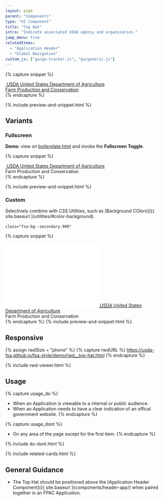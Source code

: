 ```yaml
---
layout: page
parent: "Components"
type: "UI Component"
title: "Top Hat"
intro: "Indicate associated USDA agency and organization."
jump_menu: true
relatedItems:
  - "Application Header"
  - "Global Navigation"
custom_js: ["ga/ga-tracker.js", "ga/generic.js"]
---
```


{% capture snippet %}
<div class="fsa-tophat">
  <div class="fsa-tophat__bd">
    <div class="fsa-tophat__primary">
      <span class="fsa-tophat__agency">
        <a class="fsa-tophat__link" href="//usda.gov" title="Link to USDA homepage">
          <img role="presentation" class="fsa-tophat__agency-logo" src="{{ site.baseurl }}img/usda-logo--white.svg" alt="">
          <abbr class="fsa-tophat__agency-abbr" title="United States Department of Agriculture">USDA</abbr>
          <span class="fsa-tophat__agency-fullname">United States Department of Agriculture</span>
        </a>
      </span>
    </div>
    <div class="fsa-tophat__secondary">
      <span class="fsa-tophat__subagency">
        <a class="fsa-tophat__link" href="//fsa.usda.gov" title="Link to FSA homepage">Farm Production and Conservation</a>
      </span>
    </div>
  </div>
</div>
{% endcapture %}

{% include preview-and-snippet.html %}

## Variants

### Fullscreen

<div class="fsa-alert fsa-alert--info fsa-alert--no-icon">
  <div class="fsa-alert__body">
    <p class="fsa-alert__text"><strong>Demo:</strong> view on <a href="https://usda-fsa.github.io/fsa-style/boilerplate.html">boilerplate.html</a> and invoke the <strong>Fullscreen Toggle</strong>.</p>
  </div>
</div>

{% capture snippet %}
<div class="fsa-tophat fsa-tophat--fullscreen">
  <div class="fsa-tophat__bd">
    <div class="fsa-tophat__primary">
      <span class="fsa-tophat__agency">
        <a class="fsa-tophat__link" href="//usda.gov" title="Link to USDA homepage">
          <img role="presentation" class="fsa-tophat__agency-logo" src="{{ site.baseurl }}img/usda-logo--white.svg" alt="">
          <abbr class="fsa-tophat__agency-abbr" title="United States Department of Agriculture">USDA</abbr>
          <span class="fsa-tophat__agency-fullname">United States Department of Agriculture</span>
        </a>
      </span>
    </div>
    <div class="fsa-tophat__secondary">
      <span class="fsa-tophat__subagency">
        Farm Production and Conservation
      </span>
    </div>
  </div>
</div>
{% endcapture %}

{% include preview-and-snippet.html %}

### Custom

Selectively combine with CSS Utilities, such as [Background COlors]({{ site.baseurl }}utilities/#color-background).

`class="fsa-bg--secondary-900"`

{% capture snippet %}
<div class="fsa-tophat fsa-bg--secondary-900">
  <div class="fsa-tophat__bd">
    <div class="fsa-tophat__primary">
      <span class="fsa-tophat__agency">
        <a onclick="trackLink('USDA Homepage','Header Top Hat')" class="fsa-tophat__link" href="//usda.gov" title="Link to USDA homepage">
          <img role="presentation" class="fsa-tophat__agency-logo" src="img/usda-logo--white.svg" alt="">
          <abbr class="fsa-tophat__agency-abbr" title="United States Department of Agriculture">USDA</abbr>
          <span class="fsa-tophat__agency-fullname">United States Department of Agriculture</span>
        </a>
      </span>
    </div>
    <div class="fsa-tophat__secondary">
      <span class="fsa-tophat__subagency">
        Farm Production and Conservation
      </span>
    </div>
  </div>
</div>
{% endcapture %}
{% include preview-and-snippet.html %}

## Responsive

{% assign rwdSize = "phone" %}
{% capture rwdURL %}
https://usda-fsa.github.io/fsa-style/demo/rwd__top-hat.html
{% endcapture %}

{% include rwd-viewer.html %}

## Usage

{% capture usage_do %}
* When an Application is viewable to a internal or public audience.
* When an Application needs to have a clear indication of an offical government website.
{% endcapture %}

{% capture usage_dont %}
* On any area of the page except for the first item.
{% endcapture %}

{% include do-dont.html %}

{% include related-cards.html %}

## General Guidance

* The Top Hat should be positioned above the [Application Header Component]({{ site.baseurl }}components/header-app/) when paired together in an FPAC Application.
